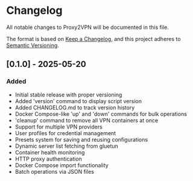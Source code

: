 # Changelog

All notable changes to Proxy2VPN will be documented in this file.

The format is based on [Keep a Changelog](https://keepachangelog.com/en/1.0.0/),
and this project adheres to [Semantic Versioning](https://semver.org/spec/v2.0.0.html).

## [0.1.0] - 2025-05-20

### Added
- Initial stable release with proper versioning
- Added 'version' command to display script version
- Added CHANGELOG.md to track version history
- Docker Compose-like 'up' and 'down' commands for bulk operations
- 'cleanup' command to remove all VPN containers at once
- Support for multiple VPN providers
- User profiles for credential management
- Presets system for saving and reusing configurations
- Dynamic server list fetching from gluetun
- Container health monitoring
- HTTP proxy authentication
- Docker Compose import functionality
- Batch operations via JSON files

